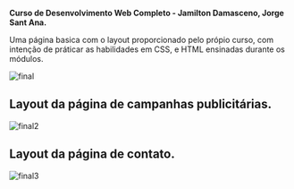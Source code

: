  **Curso de Desenvolvimento Web Completo - Jamilton Damasceno, Jorge Sant Ana.**
 
 Uma página basica com o layout proporcionado pelo própio curso, com intenção de práticar
 as habilidades em CSS, e HTML ensinadas durante os módulos. 

![final](https://user-images.githubusercontent.com/65434919/85615576-de27ed00-b632-11ea-8ef9-acb9e6b572b9.png)

## Layout da página de campanhas publicitárias. ##

![final2](https://user-images.githubusercontent.com/65434919/85616055-948bd200-b633-11ea-83a4-e1aa7f2a08e7.png) 

## Layout da página de contato. ##

![final3](https://user-images.githubusercontent.com/65434919/85616322-df0d4e80-b633-11ea-9912-d86cca5b62e1.png)




